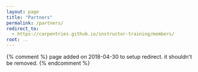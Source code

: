 ```yaml
---
layout: page
title: "Partners"
permalink: /partners/
redirect_to:
  - https://carpentries.github.io/instructor-training/members/
root: ..
---
```


{% comment %}
page added on 2018-04-30 to setup redirect.
it shouldn't be removed.
{% endcomment %}
